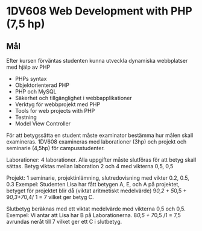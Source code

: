 # 1DV608 Web Development with PHP (7,5 hp)

## Mål 
Efter kursen förväntas studenten kunna utveckla dynamiska webbplatser med hjälp av
PHP
* PHPs syntax
* Objektorienterad PHP
* PHP och MySQL
* Säkerhet och tillgänglighet i webbapplikationer
* Verktyg för webbprojekt med PHP
* Tools for web projects with PHP
* Testning
* Model View Controller

För att betygssätta en student måste examinator bestämma hur målen skall examineras. 
1DV608 examineras med laborationer (3hp) och projekt och seminarie (4,5hp) för campusstudenter. 


Laborationer: 4 laborationer. Alla uppgifter måste slutföras för att betyg skall sättas. 
Betyg viktas mellan laboration 2 och 4 med vikterna 0,5, 0,5

Projekt: 1 seminarie, projektinlämning, slutredovisning med vikter 0.2, 0.5, 0.3
Exempel: Studenten Lisa har fått betygen A, E, och A på projektet, betyget för projektet blir då
(viktat aritmetiskt medelvärde) 9*0,2 + 5*0,5 + 9*0,3+7*0,4/ 1 = 7 vilket ger betyg C.

Slutbetyg beräknas med ett viktat medelvärde med vikterna 0,5 och 0,5. 
Exempel: Vi antar att Lisa har B på Laborationerna.
8*0,5 + 7*0,5 /1 = 7,5 avrundas neråt till 7 vilket ger ett C i slutbetyg.
